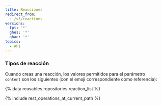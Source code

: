 ```yaml
---
title: Reacciones
redirect_from:
  - /v3/reactions
versions:
  fpt: '*'
  ghes: '*'
  ghae: '*'
topics:
  - API
---
```


### Tipos de reacción

Cuando creas una reacción, los valores permitidos para el parámetro `content` son los siguientes (con el emoji correspondiente como referencia):

{% data reusables.repositories.reaction_list %}

{% include rest_operations_at_current_path %}
